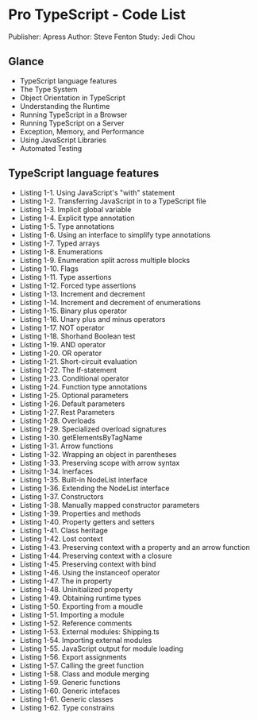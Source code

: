 Pro TypeScript - Code List
==========================
Publisher: Apress
Author: Steve Fenton
Study: Jedi Chou

## Glance
* TypeScript language features
* The Type System
* Object Orientation in TypeScript
* Understanding the Runtime
* Running TypeScript in a Browser
* Running TypeScript on a Server
* Exception, Memory, and Performance
* Using JavaScript Libraries
* Automated Testing

## TypeScript language features
* Listing 1-1. Using JavaScript's "with" statement
* Listing 1-2. Transferring JavaScript in to a TypeScript file
* Listing 1-3. Implicit global variable
* Listing 1-4. Explicit type annotation
* Listing 1-5. Type annotations
* Listing 1-6. Using an interface to simplify type annotations
* Listing 1-7. Typed arrays
* Listing 1-8. Enumerations
* Listing 1-9. Enumeration split across multiple blocks
* Listing 1-10. Flags
* Listing 1-11. Type assertions
* Listing 1-12. Forced type assertions
* Listing 1-13. Increment and decrement
* Listing 1-14. Increment and decrement of enumerations
* Listing 1-15. Binary plus operator
* Listing 1-16. Unary plus and minus operators
* Listing 1-17. NOT operator
* Listing 1-18. Shorhand Boolean test
* Listing 1-19. AND operator
* Listing 1-20. OR operator
* Listing 1-21. Short-circuit evaluation
* Listing 1-22. The If-statement
* Listing 1-23. Conditional operator
* Listing 1-24. Function type annotations
* Listing 1-25. Optional parameters
* Listing 1-26. Default parameters
* Listing 1-27. Rest Parameters
* Listing 1-28. Overloads
* Listing 1-29. Specialized overload signatures
* Listing 1-30. getElementsByTagName
* Listing 1-31. Arrow functions
* Listing 1-32. Wrapping an object in parentheses
* Listing 1-33. Preserving scope with arrow syntax
* Lisitng 1-34. Inerfaces
* Listing 1-35. Built-in NodeList interface
* Listing 1-36. Extending the NodeList interface
* Listing 1-37. Constructors
* Listing 1-38. Manually mapped constructor parameters
* Listing 1-39. Properties and methods
* Listing 1-40. Property getters and setters
* Listing 1-41. Class heritage
* Listing 1-42. Lost context
* Listing 1-43. Preserving context with a property and an arrow function
* Listing 1-44. Preserving context with a closure
* Listing 1-45. Preserving context with bind
* Listing 1-46. Using the instanceof operator
* Listing 1-47. The in property
* Listing 1-48. Uninitialized property
* Listing 1-49. Obtaining runtime types
* Listing 1-50. Exporting from a moudle
* Listing 1-51. Importing a module
* Listing 1-52. Reference comments
* Listing 1-53. External modules: Shipping.ts
* Listing 1-54. Importing external modules
* Listing 1-55. JavaScript output for module loading
* Listing 1-56. Export assignments
* Listing 1-57. Calling the greet function
* Listing 1-58. Class and module merging
* Listing 1-59. Generic functions
* Listing 1-60. Generic intefaces
* Listing 1-61. Generic classes
* Listing 1-62. Type constrains


